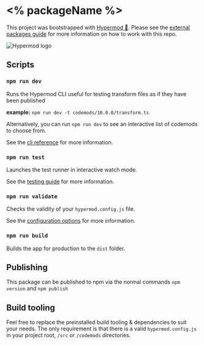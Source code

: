 # <% packageName %>

This project was bootstrapped with [Hypermod 🚚](https://www.codeshiftcommunity.com/). Please see the [external packages guide](https://www.codeshiftcommunity.com/docs/external-packages) for more information on how to work with this repo.

![Hypermod logo](https://www.codeshiftcommunity.com/img/logo.svg)

## Scripts

### `npm run dev`

Runs the Hypermod CLI useful for testing transform files as if they have been published

**example:** `npm run dev -t codemods/10.0.0/transform.ts`

Alternatively, you can run `npm run dev` to see an interactive list of codemods to choose from.

See the [cli reference](https://www.codeshiftcommunity.com/docs/cli) for more information.

### `npm run test`

Launches the test runner in interactive watch mode.

See the [testing guide](https://www.codeshiftcommunity.com/docs/testing) for more information.

### `npm run validate`

Checks the validity of your `hypermod.config.js` file.

See the [configuration options](https://www.codeshiftcommunity.com/docs/configuration) for more information.

### `npm run build`

Builds the app for production to the `dist` folder.

## Publishing

This package can be published to npm via the normal commands `npm version` and `npm publish`

## Build tooling

Feel free to replace the preinstalled build tooling & dependencies to suit your needs. The only requirement is that there is a valid `hypermod.config.js` in your project root, `/src` or `/codemods` directories.
